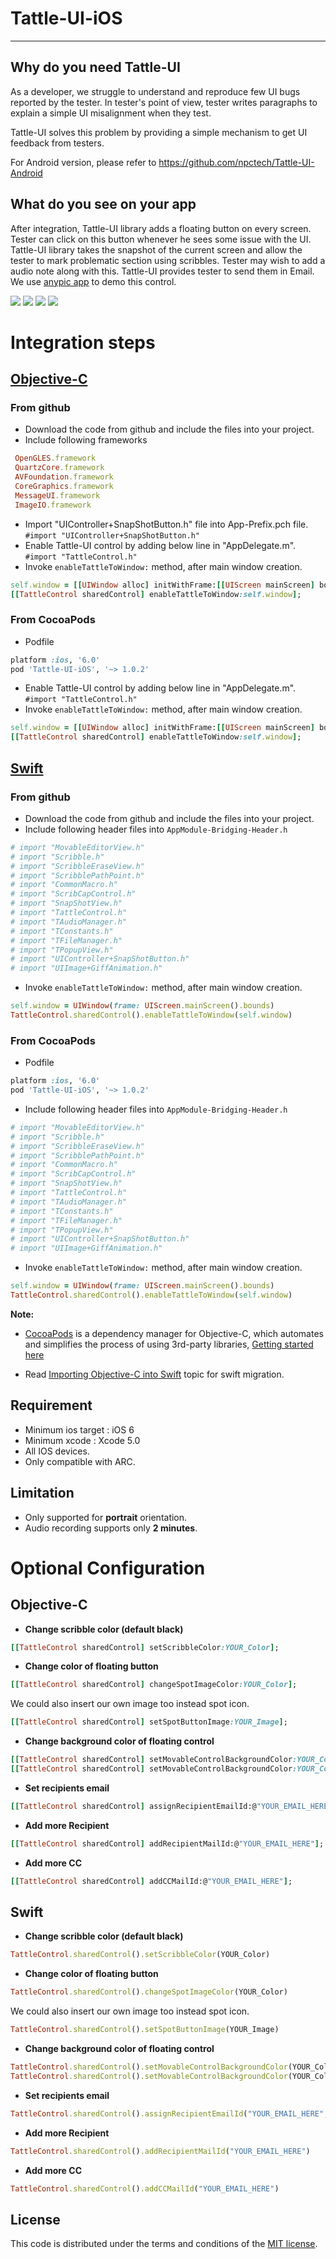 # Tattle-UI-iOS
-----------------

## Why do you need Tattle-UI

As a developer, we struggle to understand and reproduce few UI
bugs reported by the tester. In tester's point of view, tester
writes paragraphs to explain a simple UI misalignment when they test.

Tattle-UI solves this problem by providing a simple mechanism to get UI feedback
from testers. 

For Android version, please refer to https://github.com/npctech/Tattle-UI-Android

## What do you see on your app

After integration, Tattle-UI library adds a floating button on every screen. 
Tester can click on this button whenever he sees some issue with the UI.
Tattle-UI library takes the snapshot of the current screen and allow the tester
to mark problematic section using scribbles. Tester may wish to add a audio note along with this. 
Tattle-UI provides tester to send them in Email. We use [anypic app](https://github.com/ParsePlatform/Anypic) to demo this control.

[![](https://raw.githubusercontent.com/npctech/Tattle-UI-iOS/master/Screenshot/Thumbnail/ShotImage.png)](https://raw.githubusercontent.com/npctech/Tattle-UI-iOS/master/Screenshot/ShotImage.png)
[![](https://raw.githubusercontent.com/npctech/Tattle-UI-iOS/master/Screenshot/Thumbnail/Scribble.png)](https://raw.githubusercontent.com/npctech/Tattle-UI-iOS/master/Screenshot/Scribble.png)
[![](https://raw.githubusercontent.com/npctech/Tattle-UI-iOS/master/Screenshot/Thumbnail/AudioRecordPlay.png)](https://raw.githubusercontent.com/npctech/Tattle-UI-iOS/master/Screenshot/AudioRecordPlay.png)
[![](https://raw.githubusercontent.com/npctech/Tattle-UI-iOS/master/Screenshot/Thumbnail/ShareViaMail.png)](https://raw.githubusercontent.com/npctech/Tattle-UI-iOS/master/Screenshot/ShareViaMail.png)

# Integration steps

## [Objective-C](https://github.com/npctech/Tattle-UI-iOS/tree/master/Example)

### From github 
* Download the code from github and include the files into your project. 
* Include following frameworks
```ruby
 OpenGLES.framework
 QuartzCore.framework
 AVFoundation.framework
 CoreGraphics.framework
 MessageUI.framework
 ImageIO.framework  
```
* Import "UIController+SnapShotButton.h" file into App-Prefix.pch file. `#import "UIController+SnapShotButton.h"`
* Enable Tattle-UI control by adding below line in "AppDelegate.m". `#import "TattleControl.h"`
* Invoke `enableTattleToWindow:` method, after main window creation.
```ruby
self.window = [[UIWindow alloc] initWithFrame:[[UIScreen mainScreen] bounds]]; 
[[TattleControl sharedControl] enableTattleToWindow:self.window]; 
```

### From CocoaPods
* Podfile 
```ruby
platform :ios, '6.0'
pod 'Tattle-UI-iOS', '~> 1.0.2'
```
* Enable Tattle-UI control by adding below line in "AppDelegate.m". `#import "TattleControl.h"`
* Invoke `enableTattleToWindow:` method, after main window creation.
```ruby
self.window = [[UIWindow alloc] initWithFrame:[[UIScreen mainScreen] bounds]]; 
[[TattleControl sharedControl] enableTattleToWindow:self.window];
```

## [Swift](https://github.com/npctech/Tattle-UI-iOS/tree/master/Example-Swift)

### From github
* Download the code from github and include the files into your project.
* Include following header files into `AppModule-Bridging-Header.h`
```ruby
# import "MovableEditorView.h"
# import "Scribble.h"
# import "ScribbleEraseView.h"
# import "ScribblePathPoint.h"
# import "CommonMacro.h"
# import "ScribCapControl.h"
# import "SnapShotView.h"
# import "TattleControl.h"
# import "TAudioManager.h"
# import "TConstants.h"
# import "TFileManager.h"
# import "TPopupView.h"
# import "UIController+SnapShotButton.h"
# import "UIImage+GiffAnimation.h"
```
* Invoke `enableTattleToWindow:` method, after main window creation.
```ruby
self.window = UIWindow(frame: UIScreen.mainScreen().bounds)
TattleControl.sharedControl().enableTattleToWindow(self.window)
```

### From CocoaPods
* Podfile 
```ruby
platform :ios, '6.0'
pod 'Tattle-UI-iOS', '~> 1.0.2'
```
* Include following header files into `AppModule-Bridging-Header.h`
```ruby
# import "MovableEditorView.h"
# import "Scribble.h"
# import "ScribbleEraseView.h"
# import "ScribblePathPoint.h"
# import "CommonMacro.h"
# import "ScribCapControl.h"
# import "SnapShotView.h"
# import "TattleControl.h"
# import "TAudioManager.h"
# import "TConstants.h"
# import "TFileManager.h"
# import "TPopupView.h"
# import "UIController+SnapShotButton.h"
# import "UIImage+GiffAnimation.h"
```
* Invoke `enableTattleToWindow:` method, after main window creation.
```ruby
self.window = UIWindow(frame: UIScreen.mainScreen().bounds)
TattleControl.sharedControl().enableTattleToWindow(self.window)
```

**Note:**
* [CocoaPods](http://cocoapods.org) is a dependency manager for Objective-C, which automates and simplifies the process of using 3rd-party libraries, [Getting started here](http://guides.cocoapods.org/using/getting-started.html)

* Read [Importing Objective-C into Swift](https://developer.apple.com/library/prerelease/ios/documentation/Swift/Conceptual/BuildingCocoaApps/MixandMatch.html#//apple_ref/doc/uid/TP40014216-CH10-XID_75) topic for swift migration.

## Requirement

* Minimum ios target : iOS 6
* Minimum xcode : Xcode 5.0
* All IOS devices.
* Only compatible with ARC.

## Limitation

- Only supported for **portrait** orientation. 
- Audio recording supports only **2 minutes**.

# Optional Configuration

## Objective-C

* **Change scribble color (default black)**
```ruby
[[TattleControl sharedControl] setScribbleColor:YOUR_Color];
```
* **Change color of floating button**
```ruby
[[TattleControl sharedControl] changeSpotImageColor:YOUR_Color];
```

We could also insert our own image too instead spot icon.
```ruby
[[TattleControl sharedControl] setSpotButtonImage:YOUR_Image];
```
* **Change background color of floating control**
```ruby
[[TattleControl sharedControl] setMovableControlBackgroundColor:YOUR_Color];
[[TattleControl sharedControl] setMovableControlBackgroundColor:YOUR_Color withAlpha:alpha];
```
* **Set recipients email** 
```ruby
[[TattleControl sharedControl] assignRecipientEmailId:@"YOUR_EMAIL_HERE" withCCId:@"YOUR_EMAIL_HERE" emailSubject:@"UI Bug using Tattle UI"];
```
* **Add more Recipient**
```ruby
[[TattleControl sharedControl] addRecipientMailId:@"YOUR_EMAIL_HERE"];
```
* **Add more CC**
```ruby
[[TattleControl sharedControl] addCCMailId:@"YOUR_EMAIL_HERE"];
```

## Swift
* **Change scribble color (default black)**
```ruby
TattleControl.sharedControl().setScribbleColor(YOUR_Color)
```

* **Change color of floating button**
```ruby
TattleControl.sharedControl().changeSpotImageColor(YOUR_Color)
```

We could also insert our own image too instead spot icon.
```ruby
TattleControl.sharedControl().setSpotButtonImage(YOUR_Image)
```

* **Change background color of floating control**
```ruby
TattleControl.sharedControl().setMovableControlBackgroundColor(YOUR_Color)
TattleControl.sharedControl().setMovableControlBackgroundColor(YOUR_Color, withAlpha: alpha)
```

* **Set recipients email** 
```ruby
TattleControl.sharedControl().assignRecipientEmailId("YOUR_EMAIL_HERE", withCCId: "YOUR_EMAIL_HERE", emailSubject: "Bugs")
```

* **Add more Recipient**
```ruby
TattleControl.sharedControl().addRecipientMailId("YOUR_EMAIL_HERE")
```

* **Add more CC**
```ruby
TattleControl.sharedControl().addCCMailId("YOUR_EMAIL_HERE")
```

## License

This code is distributed under the terms and conditions of the [MIT license](LICENSE). 
